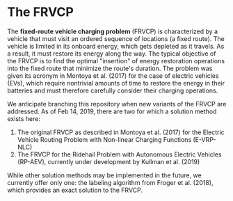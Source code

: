 # The FRVCP
The __fixed-route vehicle charging problem__ (FRVCP) is characterized by a vehicle that must visit an ordered sequence of locations (a fixed route). The vehicle is limited in its onboard energy, which gets depleted as it travels. As a result, it must restore its energy along the way. The typical objective of the FRVCP is to find the optimal "insertion" of energy restoration operations into the fixed route that minimize the route's duration. The problem was given its acronym in Montoya et al. (2017) for the case of electric vehicles (EVs), which require nontrivial amounts of time to restore the energy in their batteries and must therefore carefully consider their charging operations.

We anticipate branching this repository when new variants of the FRVCP are addressed. As of Feb 14, 2019, there are two for which a solution method exists here:
  1. The original FRVCP as described in Montoya et al. (2017) for the Electric Vehicle Routing Problem with Non-linear Charging Functions (E-VRP-NLC)
  2. The FRVCP for the Ridehail Problem with Autonomous Electric Vehicles (RP-AEV), currently under development by Kullman et al. (2019)

While other solution methods may be implemented in the future, we currently offer only one: the labeling algorithm from Froger et al. (2018), which provides an exact solution to the FRVCP.